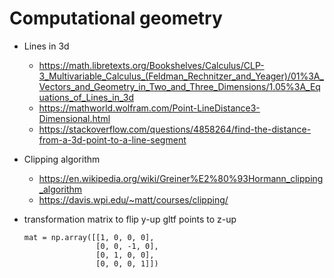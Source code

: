# Computational geometry

- Lines in 3d 
    - https://math.libretexts.org/Bookshelves/Calculus/CLP-3_Multivariable_Calculus_(Feldman_Rechnitzer_and_Yeager)/01%3A_Vectors_and_Geometry_in_Two_and_Three_Dimensions/1.05%3A_Equations_of_Lines_in_3d
    - https://mathworld.wolfram.com/Point-LineDistance3-Dimensional.html
    - https://stackoverflow.com/questions/4858264/find-the-distance-from-a-3d-point-to-a-line-segment
    
- Clipping algorithm
    - https://en.wikipedia.org/wiki/Greiner%E2%80%93Hormann_clipping_algorithm
    - https://davis.wpi.edu/~matt/courses/clipping/

- transformation matrix to flip y-up gltf points to z-up
    ```
    mat = np.array([[1, 0, 0, 0],
                    [0, 0, -1, 0],
                    [0, 1, 0, 0],
                    [0, 0, 0, 1]])
    ```
    